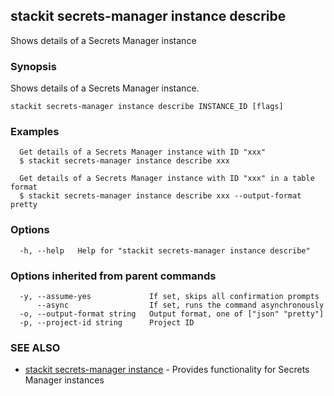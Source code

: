 ## stackit secrets-manager instance describe

Shows details of a Secrets Manager instance

### Synopsis

Shows details of a Secrets Manager instance.

```
stackit secrets-manager instance describe INSTANCE_ID [flags]
```

### Examples

```
  Get details of a Secrets Manager instance with ID "xxx"
  $ stackit secrets-manager instance describe xxx

  Get details of a Secrets Manager instance with ID "xxx" in a table format
  $ stackit secrets-manager instance describe xxx --output-format pretty
```

### Options

```
  -h, --help   Help for "stackit secrets-manager instance describe"
```

### Options inherited from parent commands

```
  -y, --assume-yes             If set, skips all confirmation prompts
      --async                  If set, runs the command asynchronously
  -o, --output-format string   Output format, one of ["json" "pretty"]
  -p, --project-id string      Project ID
```

### SEE ALSO

* [stackit secrets-manager instance](./stackit_secrets-manager_instance.md)	 - Provides functionality for Secrets Manager instances

